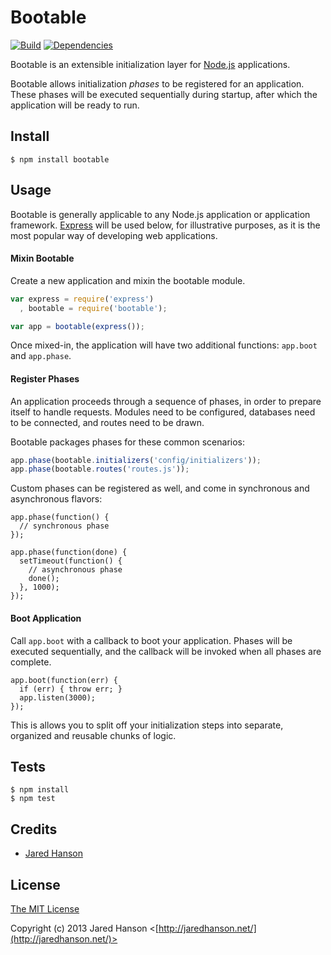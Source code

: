 # Bootable

[![Build](https://travis-ci.org/jaredhanson/bootable.png)](http://travis-ci.org/jaredhanson/bootable)
[![Dependencies](https://david-dm.org/jaredhanson/bootable.png)](http://david-dm.org/jaredhanson/bootable)


Bootable is an extensible initialization layer for [Node.js](http://nodejs.org/)
applications.

Bootable allows initialization *phases* to be registered for an application.
These phases will be executed sequentially during startup, after which the
application will be ready to run.

## Install

    $ npm install bootable

## Usage

Bootable is generally applicable to any Node.js application or application
framework.  [Express](http://expressjs.com/) will be used below, for
illustrative purposes, as it is the most popular way of developing web
applications.

#### Mixin Bootable

Create a new application and mixin the bootable module.

```javascript
var express = require('express')
  , bootable = require('bootable');

var app = bootable(express());
```

Once mixed-in, the application will have two additional functions: `app.boot`
and `app.phase`.

#### Register Phases

An application proceeds through a sequence of phases, in order to prepare
itself to handle requests.  Modules need to be configured, databases need to be
connected, and routes need to be drawn.

Bootable packages phases for these common scenarios:

```javascript
app.phase(bootable.initializers('config/initializers'));
app.phase(bootable.routes('routes.js'));
```

Custom phases can be registered as well, and come in synchronous and
asynchronous flavors:

```
app.phase(function() {
  // synchronous phase
});

app.phase(function(done) {
  setTimeout(function() {
    // asynchronous phase
    done();
  }, 1000);
});
```

#### Boot Application

Call `app.boot` with a callback to boot your application.  Phases will be
executed sequentially, and the callback will be invoked when all phases are
complete.

```
app.boot(function(err) {
  if (err) { throw err; }
  app.listen(3000);
});
```

This is allows you to split off your initialization steps into separate,
organized and reusable chunks of logic.

## Tests

    $ npm install
    $ npm test

## Credits

  - [Jared Hanson](http://github.com/jaredhanson)

## License

[The MIT License](http://opensource.org/licenses/MIT)

Copyright (c) 2013 Jared Hanson <[http://jaredhanson.net/](http://jaredhanson.net/)>
